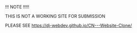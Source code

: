 !!! NOTE !!!!!

THIS IS NOT A WORKING SITE FOR SUBMISSION

PLEASE SEE https://dj-webdev.github.io/CN---Website-Clone/
